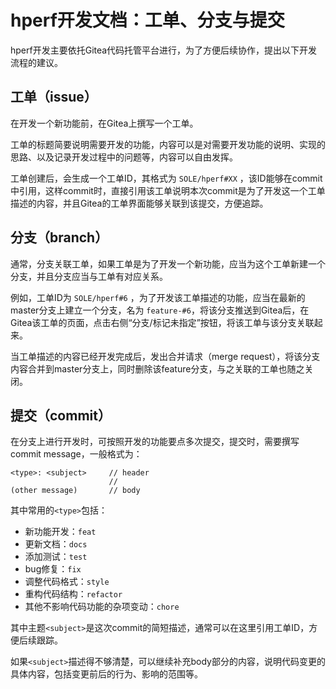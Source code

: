 # hperf开发文档：工单、分支与提交

hperf开发主要依托Gitea代码托管平台进行，为了方便后续协作，提出以下开发流程的建议。

## 工单（issue）

在开发一个新功能前，在Gitea上撰写一个工单。

工单的标题简要说明需要开发的功能，内容可以是对需要开发功能的说明、实现的思路、以及记录开发过程中的问题等，内容可以自由发挥。

工单创建后，会生成一个工单ID，其格式为 `SOLE/hperf#XX` ，该ID能够在commit中引用，这样commit时，直接引用该工单说明本次commit是为了开发这一个工单描述的内容，并且Gitea的工单界面能够关联到该提交，方便追踪。

## 分支（branch）

通常，分支关联工单，如果工单是为了开发一个新功能，应当为这个工单新建一个分支，并且分支应当与工单有对应关系。

例如，工单ID为 `SOLE/hperf#6` ，为了开发该工单描述的功能，应当在最新的master分支上建立一个分支，名为 `feature-#6`，将该分支推送到Gitea后，在Gitea该工单的页面，点击右侧“分支/标记未指定”按钮，将该工单与该分支关联起来。

当工单描述的内容已经开发完成后，发出合并请求（merge request），将该分支内容合并到master分支上，同时删除该feature分支，与之关联的工单也随之关闭。

## 提交（commit）

在分支上进行开发时，可按照开发的功能要点多次提交，提交时，需要撰写commit message，一般格式为：

```
<type>: <subject>     // header
                      // 
(other message)       // body
```

其中常用的`<type>`包括：

* 新功能开发：`feat`
* 更新文档：`docs`
* 添加测试：`test`
* bug修复：`fix`
* 调整代码格式：`style`
* 重构代码结构：`refactor`
* 其他不影响代码功能的杂项变动：`chore`

其中主题`<subject>`是这次commit的简短描述，通常可以在这里引用工单ID，方便后续跟踪。

如果`<subject>`描述得不够清楚，可以继续补充body部分的内容，说明代码变更的具体内容，包括变更前后的行为、影响的范围等。